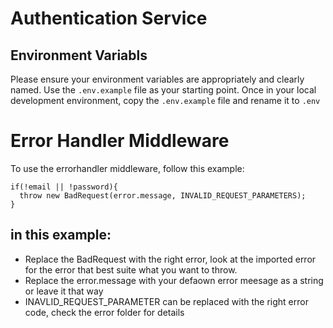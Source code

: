 # Authentication Service

## Environment Variabls

Please ensure your environment variables are appropriately and clearly named.
Use the `.env.example` file as your starting point. Once in your local development environment, copy the `.env.example` file and rename it to `.env`


# Error Handler Middleware

To use the errorhandler middleware, follow this example:

```
if(!email || !password){
  throw new BadRequest(error.message, INVALID_REQUEST_PARAMETERS);
}
```
## in this example:
- Replace the BadRequest with the right error, look at the imported error for the error that best suite what you want 
to throw.
- Replace the error.message with your defaown error meesage as a string or leave it that way
- INAVLID_REQUEST_PARAMETER can be replaced with the right error code, check the error folder for details 
